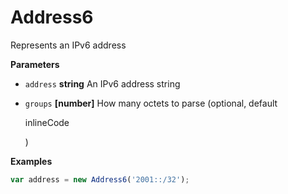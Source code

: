 # Address6

Represents an IPv6 address


**Parameters**

-   `address` **string** An IPv6 address string

-   `groups` **[number]** How many octets to parse
     (optional, default 

    inlineCode

    )



**Examples**

```javascript
var address = new Address6('2001::/32');
```



